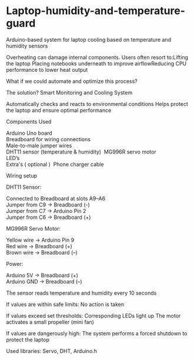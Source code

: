# Laptop-humidity-and-temperature-guard
Arduino-based system for laptop cooling based on temperature and humidity sensors

Overheating can damage internal components.​
Users often resort to:​
  Lifting the laptop​
  Placing notebooks underneath to improve airflow​
  Reducing CPU performance to lower heat output​

What if we could automate and optimize this process?​

The solution? Smart Monitoring and Cooling System​

Automatically checks and reacts to environmental conditions​
Helps protect the laptop and ensure optimal performance​

Components Used​  
  
Arduino Uno board​  
Breadboard for wiring connections​  
Male-to-male jumper wires​  
DHT11 sensor (temperature & humidity)  ​
MG996R servo motor​  
LED’s​  
 Extra's ( optional )  ​
Phone charger cable​  

Wiring setup

DHT11 Sensor:​

Connected to Breadboard at slots A9–A6​  
Jumper from C9 → Breadboard (-)​  
Jumper from C7 → Arduino Pin 2​  
Jumper from C6 → Breadboard (+)​  

MG996R Servo Motor:​  

Yellow wire → Arduino Pin 9​  
Red wire → Breadboard (+)​  
Brown wire → Breadboard (–)​  

Power:​

Arduino 5V → Breadboard (+)​  
Arduino GND → Breadboard (–)​  

The sensor reads temperature and humidity every 10 seconds​

If values are within safe limits:​
No action is taken​

If values exceed set thresholds:​
Corresponding LEDs light up​
The motor activates a small propeller (mini fan)​

If values are dangerously high:​
The system performs a forced shutdown to protect the laptop​

Used libraries: Servo, DHT, Arduino.h​

